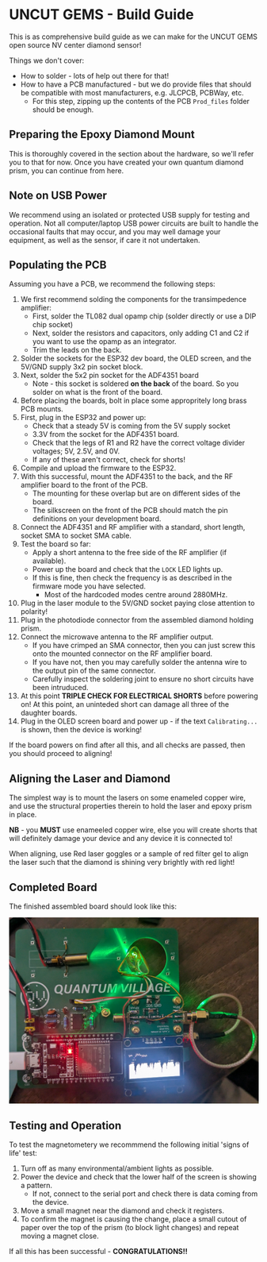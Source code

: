# UNCUT GEMS - Build Guide

This is as comprehensive build guide as we can make for the UNCUT GEMS open source NV center diamond sensor!

Things we don't cover:

- How to solder - lots of help out there for that!
- How to have a PCB manufactured - but we do provide files that should be compatible with most manufacturers, e.g. JLCPCB, PCBWay, etc.
  - For this step, zipping up the contents of the PCB `Prod_files` folder should be enough. 

## Preparing the Epoxy Diamond Mount

This is  thoroughly covered in the section about the hardware, so we'll refer you to that for now. Once you have created your own quantum diamond prism, you can continue from here.

## Note on USB Power

We recommend using an isolated or protected USB supply for testing and operation. Not all computer/laptop USB power circuits are built to handle the occasional faults that may occur, and you may well damage your equipment, as well as the sensor, if care it not undertaken. 

## Populating the PCB

Assuming you have a PCB, we recommend the following steps:

1. We first recommend solding the components for the transimpedence amplifier:
    * First, solder the TL082 dual opamp chip (solder directly or use a DIP chip socket)
    * Next, solder the resistors and capacitors, only adding C1 and C2 if you want to use the opamp as an integrator.
    * Trim the leads on the back.
1. Solder the sockets for the ESP32 dev board, the OLED screen, and the 5V/GND supply 3x2 pin socket block.
1. Next, solder the 5x2 pin socket for the ADF4351 board
    * Note - this socket is soldered **on the back** of the board. So you solder on what is the front of the board. 
1. Before placing the boards, bolt in place some appropritely long brass PCB mounts. 
1. First, plug in the ESP32 and power up: 
    * Check that a steady 5V is coming from the 5V supply socket
    * 3.3V from the socket for the ADF4351 board. 
    * Check that the legs of R1 and R2 have the correct voltage divider voltages; 5V, 2.5V, and 0V.
    * If any of these aren't correct, check for shorts!
1. Compile and upload the firmware to the ESP32.
1. With this successful, mount the ADF4351 to the back, and the RF amplifier board to the front of the PCB.
    * The mounting for these overlap but are on different sides of the board.
    * The silkscreen on the front of the PCB should match the pin definitions on your development board. 
1. Connect the ADF4351 and RF amplifier with a standard, short length, socket SMA to socket SMA cable. 
1. Test the board so far:
    * Apply a short antenna to the free side of the RF amplifier (if available).
    * Power up the board and check that the `LOCK` LED lights up.
    * If this is fine, then check the frequency is as described in the firmware mode you have selected. 
        * Most of the hardcoded modes centre around 2880MHz.
1. Plug in the laser module to the 5V/GND socket paying close attention to polarity! 
1. Plug in the photodiode connector from the assembled diamond holding prism.
1. Connect the microwave antenna to the RF amplifier output. 
    * If you have crimped an SMA connector, then you can just screw this onto the mounted connector on the RF amplifier board.
    * If you have not, then you may carefully solder the antenna wire to the output pin of the same connector.
    * Carefully inspect the soldering joint to ensure no short circuits have been intruduced. 
1. At this point **TRIPLE CHECK FOR ELECTRICAL SHORTS** before powering on! At this point, an uninteded short can damage all three of the daughter boards. 
1. Plug in the OLED screen board and power up - if the text `Calibrating...` is shown, then the device is working!  

If the board powers on find after all this, and all checks are passed, then you should proceed to aligning!


## Aligning the Laser and Diamond

The simplest way is to mount the lasers on some enameled copper wire, and use the structural properties therein to hold the laser and epoxy prism in place. 

**NB** - you **MUST** use enameeled copper wire, else you will create shorts that will definitely damage your device and any device it is connected to! 

When aligning, use Red laser goggles or a sample of red filter gel to align the laser such that the diamond is shining very brightly with red light!

## Completed Board

The finished assembled board should look like this:

![Completed V1 board](images/device-v1.png)


## Testing and Operation

To test the magnetometery we recommmend the following initial 'signs of life' test:

1. Turn off as many environmental/ambient lights as possible. 
1. Power the device and check that the lower half of the screen is showing a pattern.
    * If not, connect to the serial port and check there is data coming from the device. 
1. Move a small magnet near the diamond and check it registers.
1. To confirm the magnet is causing the change, place a small cutout of paper over the top of the prism (to block light changes) and repeat moving a magnet close. 

If all this has been successful - **CONGRATULATIONS!!** 

